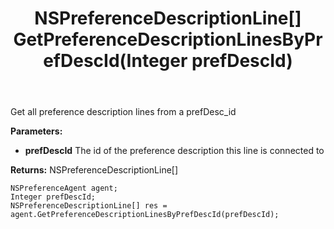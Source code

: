 ﻿---
uid: crmscript_ref_NSPreferenceAgent_GetPreferenceDescriptionLinesByPrefDescId
title: NSPreferenceDescriptionLine[] GetPreferenceDescriptionLinesByPrefDescId(Integer prefDescId)
intellisense: NSPreferenceAgent.GetPreferenceDescriptionLinesByPrefDescId
keywords: NSPreferenceAgent, GetPreferenceDescriptionLinesByPrefDescId
so.topic: reference
---

Get all preference description lines from a prefDesc_id

**Parameters:**
 - **prefDescId** The id of the preference description this line is connected to

**Returns:** NSPreferenceDescriptionLine[]

```crmscript
NSPreferenceAgent agent;
Integer prefDescId;
NSPreferenceDescriptionLine[] res = agent.GetPreferenceDescriptionLinesByPrefDescId(prefDescId);
```


